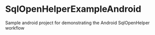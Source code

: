 # SqlOpenHelperExampleAndroid


Sample android project for demonstrating the Android SqlOpenHelper workflow
